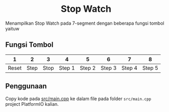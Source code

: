 <h1 align="center">Stop Watch</h1>
Menampilkan Stop Watch pada 7-segment dengan beberapa fungsi tombol yaituw

## Fungsi Tombol

| 1     | 2    | 3    | 4      | 5      | 6      | 7      | 8      |
| ----- | ---- | ---- | ------ | ------ | ------ | ------ | ------ |
| Reset | Step | Stop | Step 1 | Step 2 | Step 3 | Step 4 | Step 5 |

## Penggunaan

Copy kode pada <a href="/stop-watch/src/main.cpp">src/main.cpp</a> ke dalam file pada folder `src/main.cpp` project PlatformIO kalian.

